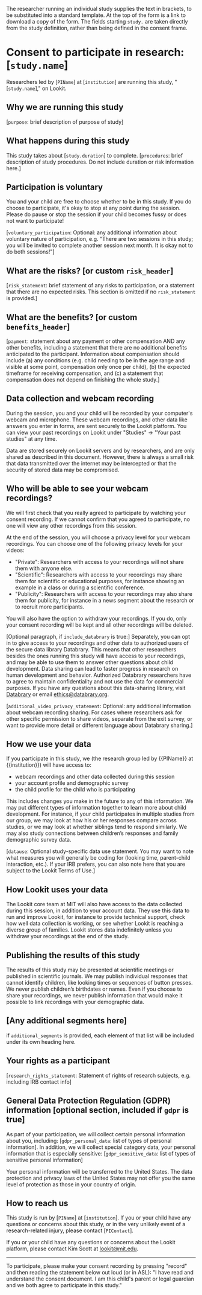 The researcher running an individual study supplies the text in brackets, to be substituted into a standard template. At the top of the form is a link to download a copy of the form. The fields starting `study.` are taken directly from the study definition, rather than being defined in the consent frame.


# Consent to participate in research: [`study.name`]

Researchers led by [`PIName`] at [`institution`] are running this study, "[`study.name`]," on Lookit.

## Why we are running this study

[`purpose`: brief description of purpose of study]

## What happens during this study

This study takes about [`study.duration`] to complete. [`procedures`: brief description of study procedures. Do not include duration or risk information here.]

## Participation is voluntary

You and your child are free to choose whether to be in this study. If you do choose to participate, it's okay to stop at any point during the session. Please do pause or stop the session if your child becomes fussy or does not want to participate!

[`voluntary_participation`: Optional: any additional information about voluntary nature of participation, e.g. "There are two sessions in this study; you will be invited to complete another session next month. It is okay not to do both sessions!"]

## What are the risks? [or custom `risk_header`]

[`risk_statement`: brief statement of any risks to participation, or a statement that there are no expected risks. This section is omitted if no `risk_statement` is provided.]

## What are the benefits? [or custom `benefits_header`]

[`payment`: statement about any payment or other compensation AND any other benefits, including a statement that there are no additional benefits anticipated to the participant. Information about compensation should include (a) any conditions (e.g. child needing to be in the age range and visible at some point, compensation only once per child), (b) the expected timeframe for receiving compensation, and (c) a statement that 
compensation does not depend on finishing the whole study.]

## Data collection and webcam recording

During the session, you and your child will be recorded by your computer's webcam and microphone. These webcam recordings, and other data like answers you enter in forms, are sent securely to the Lookit platform. You can view your past recordings on Lookit under "Studies" -> "Your past studies" at any time.

Data are stored securely on Lookit servers and by researchers, and are only shared as described in this document. However, there is always a small risk that data transmitted over the internet may be intercepted or that the security of stored data may be compromised.
    
## Who will be able to see your webcam recordings?

We will first check that you really agreed to participate by watching your consent recording. If we cannot confirm that you agreed to participate, no one will view any other recordings from this session.

At the end of the session, you will choose a privacy level for your webcam recordings. You can choose one of the following privacy levels for your videos:

* "Private": Researchers with access to your recordings will not share them with anyone else.
* "Scientific": Researchers with access to your recordings may share them for scientific or educational purposes, for instance showing an example in a class or during a scientific conference.
* "Publicity": Researchers with access to your recordings may also share them for publicity, for instance in a news segment about the research or to recruit more participants.

You will also have the option to withdraw your recordings. If you do, only your consent recording will be kept and all other recordings will be deleted.
   
[Optional paragraph, if `include_databrary` is true:] Separately, you can opt in to give access to your recordings and other data to authorized users of the secure data library Databrary. This means that other researchers besides the ones running this study will
have access to your recordings, and may be able to use them to answer other questions about child development. Data sharing can lead to faster progress in research on human development and behavior. Authorized Databrary researchers have to agree to maintain confidentiality and not use the data for commercial purposes.  If you have any questions about this data-sharing library, visit [Databrary](https://nyu.databrary.org/) or email ethics@databrary.org.
       
[`additional_video_privacy_statement`: Optional: any additional information about webcam recording sharing. For cases where researchers ask for other specific permission to share videos, separate from the exit survey, or want to provide more detail or different language about Databrary sharing.]

## How we use your data

If you participate in this study, we (the research group led by {{PIName}} at {{institution}}) will have access to:

* webcam recordings and other data collected during this session</li>
* your account profile and demographic survey</li>
* the child profile for the child who is participating</li>

This includes changes you make in the future to any of this information. We may put different types of information together to learn more about child development. For instance, if your child participates in multiple studies from our group, we may look at how his or her responses compare across studies, or we may look at whether siblings tend to respond similarly. We may also study connections between children’s responses and family demographic survey data.

[`datause`: Optional study-specific data use statement. You may want to note what measures you will generally be coding for (looking time, parent-child interaction, etc.). If your IRB prefers, you can also note here that you are subject to the Lookit Terms of Use.]

## How Lookit uses your data

The Lookit core team at MIT will also have access to the data collected during this session, in addition to your account data. They use this data to run and improve Lookit, for instance to provide technical support, check how well data collection is working, or see whether Lookit is reaching a diverse group of families. Lookit stores data indefinitely unless you withdraw your recordings at the end of the study.

## Publishing the results of this study

The results of this study may be presented at scientific meetings or published in scientific journals. We may publish individual responses that cannot identify children, like looking times or sequences of button presses. We never publish children’s birthdates or names. Even if you choose to share your recordings, we never publish information that would make it possible to link recordings with your demographic data.
    
## [Any additional segments here]

if `additional_segments` is provided, each element of that list will be included under its own heading here.

## Your rights as a participant

[`research_rights_statement`: Statement of rights of research subjects, e.g. including IRB contact info]

## General Data Protection Regulation (GDPR) information [optional section, included if `gdpr` is true]

As part of your participation, we will collect certain personal information about you, including: [`gdpr_personal_data`: list of types of personal information]. In addition, we will collect special category data, your personal information that is especially sensitive: [`gdpr_sensitive_data`: list of types of sensitive personal information]

Your personal information will be transferred to the United States. The data protection and privacy laws of the United States may not offer you the same level of protection as those in your country of origin.

## How to reach us
This study is run by [`PIName`] at [`institution`]. If you or your child have any questions or concerns about this study, or in the very unlikely event of a research-related injury, please contact [`PIContact`]. 

If you or your child have any questions or concerns about the Lookit platform, please contact Kim Scott at lookit@mit.edu.

---

To participate, please make your consent recording by pressing "record" and then reading the statement below out loud (or in ASL):
"I have read and understand the consent document. I am this child's parent or legal guardian and we both agree to participate in this study."
